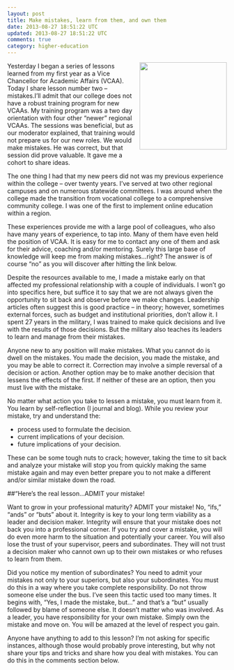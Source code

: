 ```yaml
---
layout: post
title: Make mistakes, learn from them, and own them
date: 2013-08-27 18:51:22 UTC
updated: 2013-08-27 18:51:22 UTC
comments: true
category: higher-education
---
```


<img style="margin-left: 10px; margin-bottom: 10px;" src="http://3.bp.blogspot.com/-K-STTmTy85A/UeQtr9EnbnI/AAAAAAABKZk/mm-cxRSUl7s/s200/Mistakes+You+Cannot+Correct.png" align="right" width="200" />Yesterday I began a series of lessons learned from my first year as a Vice Chancellor for Academic Affairs (VCAA). Today I share lesson number two – mistakes.I’ll admit that our college does not have a robust training program for new VCAAs. My training program was a two day orientation with four other “newer” regional VCAAs. The sessions was beneficial, but as our moderator explained, that training would not prepare us for our new roles. We would make mistakes. He was correct, but that session did prove valuable. It gave me a cohort to share ideas.

The one thing I had that my new peers did not was my previous experience within the college – over twenty years. I’ve served at two other regional campuses and on numerous statewide committees. I was around when the college made the transition from vocational college to a comprehensive community college. I was one of the first to implement online education within a region.

These experiences provide me with a large pool of colleagues, who also have many years of experience, to tap into. Many of them have even held the position of VCAA. It is easy for me to contact any one of them and ask for their advice, coaching and/or mentoring. Surely this large base of knowledge will keep me from making mistakes…right? The answer is of course “no” as you will discover after hitting the link below.

Despite the resources available to me, I made a mistake early on that affected my professional relationship with a couple of individuals. I won’t go into specifics here, but suffice it to say that we are not always given the opportunity to sit back and observe before we make changes. Leadership articles often suggest this is good practice – in theory; however, sometimes external forces, such as budget and institutional priorities, don’t allow it. I spent 27 years in the military, I was trained to make quick decisions and live with the results of those decisions. But the military also teaches its leaders to learn and manage from their mistakes.

Anyone new to any position will make mistakes. What you cannot do is dwell on the mistakes. You made the decision, you made the mistake, and you may be able to correct it. Correction may involve a simple reversal of a decision or action. Another option may be to make another decision that lessens the effects of the first. If neither of these are an option, then you must live with the mistake.

No matter what action you take to lessen a mistake, you must learn from it. You learn by self-reflection (I journal and blog). While you review your mistake, try and understand the:

* process used to formulate the decision.
* current implications of your decision.
* future implications of your decision.

These can be some tough nuts to crack; however, taking the time to sit back and analyze your mistake will stop you from quickly making the same mistake again and may even better prepare you to not make a different and/or similar mistake down the road.

##“Here’s the real lesson…ADMIT your mistake!

Want to grow in your professional maturity? ADMIT your mistake! No, “ifs,” “ands” or “buts” about it. Integrity is key to your long term viability as a leader and decision maker. Integrity will ensure that your mistake does not back you into a professional corner. If you try and cover a mistake, you will do even more harm to the situation and potentially your career. You will also lose the trust of your supervisor, peers and subordinates. They will not trust a decision maker who cannot own up to their own mistakes or who refuses to learn from them.

Did you notice my mention of subordinates? You need to admit your mistakes not only to your superiors, but also your subordinates. You must do this in a way where you take complete responsibility. Do not throw someone else under the bus. I’ve seen this tactic used too many times. It begins with, “Yes, I made the mistake, but…” and that’s a “but” usually followed by blame of someone else. It doesn’t matter who was involved. As a leader, you have responsibility for your own mistake. Simply own the mistake and move on. You will be amazed at the level of respect you gain.

Anyone have anything to add to this lesson? I’m not asking for specific instances, although those would probably prove interesting, but why not share your tips and tricks and share how you deal with mistakes. You can do this in the comments section below.
